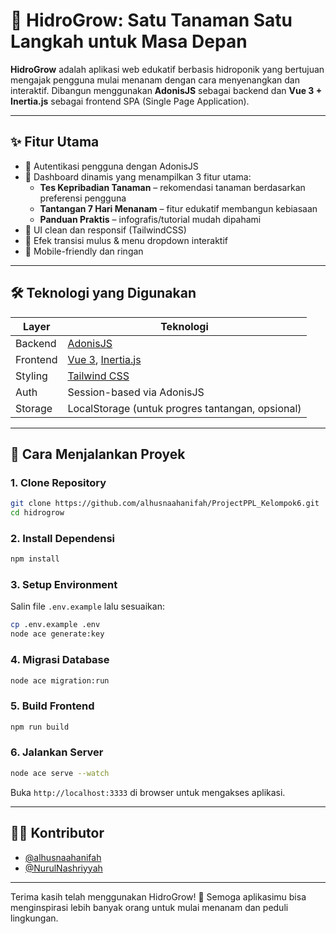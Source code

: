 # 🌱 HidroGrow: Satu Tanaman Satu Langkah untuk Masa Depan

**HidroGrow** adalah aplikasi web edukatif berbasis hidroponik yang bertujuan mengajak pengguna mulai menanam dengan cara menyenangkan dan interaktif. Dibangun menggunakan **AdonisJS** sebagai backend dan **Vue 3 + Inertia.js** sebagai frontend SPA (Single Page Application).

---

## ✨ Fitur Utama

- 👤 Autentikasi pengguna dengan AdonisJS
- 🌱 Dashboard dinamis yang menampilkan 3 fitur utama:
  - **Tes Kepribadian Tanaman** – rekomendasi tanaman berdasarkan preferensi pengguna
  - **Tantangan 7 Hari Menanam** – fitur edukatif membangun kebiasaan
  - **Panduan Praktis** – infografis/tutorial mudah dipahami
- 🎨 UI clean dan responsif (TailwindCSS)
- 🍃 Efek transisi mulus & menu dropdown interaktif
- 📱 Mobile-friendly dan ringan

---

## 🛠️ Teknologi yang Digunakan

| Layer     | Teknologi                     |
|-----------|-------------------------------|
| Backend   | [AdonisJS](https://adonisjs.com) |
| Frontend  | [Vue 3](https://vuejs.org), [Inertia.js](https://inertiajs.com) |
| Styling   | [Tailwind CSS](https://tailwindcss.com) |
| Auth      | Session-based via AdonisJS |
| Storage   | LocalStorage (untuk progres tantangan, opsional) |

---

## 🚀 Cara Menjalankan Proyek

### 1. Clone Repository

```bash
git clone https://github.com/alhusnaahanifah/ProjectPPL_Kelompok6.git
cd hidrogrow
```

### 2. Install Dependensi

```bash
npm install
```

### 3. Setup Environment

Salin file `.env.example` lalu sesuaikan:

```bash
cp .env.example .env
node ace generate:key
```

### 4. Migrasi Database

```bash
node ace migration:run
```

### 5. Build Frontend

```bash
npm run build
```

### 6. Jalankan Server

```bash
node ace serve --watch
```

Buka `http://localhost:3333` di browser untuk mengakses aplikasi.

---

## 🧑‍💻 Kontributor

- [@alhusnaahanifah](https://github.com/alhusnaahanifah)
- [@NurulNashriyyah](https://github.com/NurulNashriyyah)

---

Terima kasih telah menggunakan HidroGrow! 🌿 Semoga aplikasimu bisa menginspirasi lebih banyak orang untuk mulai menanam dan peduli lingkungan.
```
